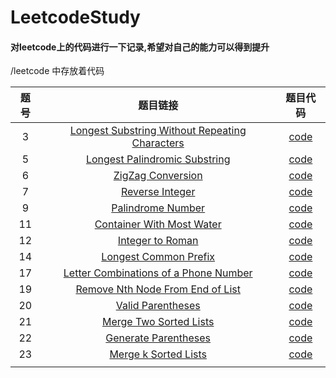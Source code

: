 # LeetcodeStudy

#### 对leetcode上的代码进行一下记录,希望对自己的能力可以得到提升
/leetcode  中存放着代码

|题号 | 题目链接 | 题目代码 |
|:-------:|:-----: |:--------:|
|  3 |[Longest Substring Without Repeating Characters](https://leetcode.com/problems/longest-substring-without-repeating-characters/description/)   |[code](https://github.com/fzy0728/LeetcodeStudy/blob/master/leetcode/LengthSubString.py)   |   
|  5 | [Longest Palindromic Substring](https://leetcode.com/problems/longest-palindromic-substring/description/) | [code](https://github.com/fzy0728/LeetcodeStudy/blob/master/leetcode/LongestPalindromicSubstring.py)  |
|  6 |[ZigZag Conversion](https://leetcode.com/problems/zigzag-conversion/description/)   | [code](https://github.com/fzy0728/LeetcodeStudy/blob/master/leetcode/ZigZagConversion.py)  |
|  7 | [Reverse Integer](https://leetcode.com/problems/reverse-integer/description/)  | [code](https://github.com/fzy0728/LeetcodeStudy/blob/master/leetcode/ReverseInteger.py)  |
|  9 |[Palindrome Number](https://github.com/fzy0728/LeetcodeStudy/blob/master/leetcode/ReverseInteger.py)   |[code](https://github.com/fzy0728/LeetcodeStudy/blob/master/leetcode/PalindromeNumber.py)   |
|  11 | [Container With Most Water](https://leetcode.com/problems/container-with-most-water/description/)  |[code](https://github.com/fzy0728/LeetcodeStudy/blob/master/leetcode/ContainerWithMostWater.py)   |
|  12 |[Integer to Roman](https://leetcode.com/problems/integer-to-roman/description/)   |[code](https://github.com/fzy0728/LeetcodeStudy/blob/master/leetcode/IntegertoRoman.py)   |
|  14 |[Longest Common Prefix](https://leetcode.com/problems/longest-common-prefix/description/)   |[code](https://github.com/fzy0728/LeetcodeStudy/blob/master/leetcode/LongestCommonPrefix.py)   |
|17   |[Letter Combinations of a Phone Number](https://leetcode.com/problems/letter-combinations-of-a-phone-number/description/)   | [code](https://github.com/fzy0728/LeetcodeStudy/blob/master/leetcode/LetterCombinationsPhoneNumber.py)  |
|  19 |[Remove Nth Node From End of List](https://leetcode.com/problems/remove-nth-node-from-end-of-list/description/)   |[code](https://github.com/fzy0728/LeetcodeStudy/blob/master/leetcode/RemoveNthNodeFromEndofList.py)   |
|20   |  [Valid Parentheses](https://leetcode.com/problems/valid-parentheses/description/) |[code](https://github.com/fzy0728/LeetcodeStudy/blob/master/leetcode/ValidParentheses.py)   |
|21   |[Merge Two Sorted Lists](https://leetcode.com/problems/merge-two-sorted-lists/description/)   |[code](https://github.com/fzy0728/LeetcodeStudy/blob/master/leetcode/MergeTwoSortedLists.py)   |
|22   |[ Generate Parentheses](https://leetcode.com/problems/generate-parentheses/description/)   | [code](https://github.com/fzy0728/LeetcodeStudy/blob/master/leetcode/GenerateParentheses.py)  |
|23   |[Merge k Sorted Lists](https://leetcode.com/problems/merge-k-sorted-lists/description/)   |[code](https://github.com/fzy0728/LeetcodeStudy/blob/master/leetcode/MergekSortedLists.py)   |
|   |   |   |
